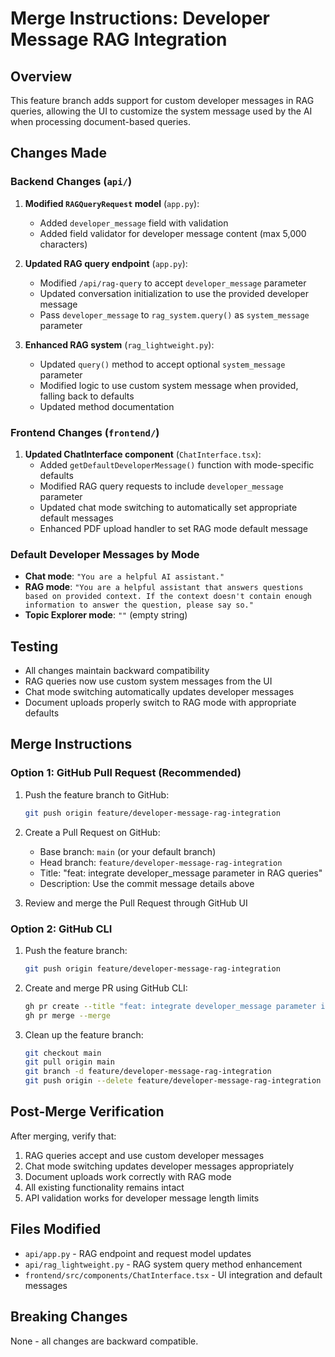 # Merge Instructions: Developer Message RAG Integration

## Overview
This feature branch adds support for custom developer messages in RAG queries, allowing the UI to customize the system message used by the AI when processing document-based queries.

## Changes Made

### Backend Changes (`api/`)
1. **Modified `RAGQueryRequest` model** (`app.py`):
   - Added `developer_message` field with validation
   - Added field validator for developer message content (max 5,000 characters)

2. **Updated RAG query endpoint** (`app.py`):
   - Modified `/api/rag-query` to accept `developer_message` parameter
   - Updated conversation initialization to use the provided developer message
   - Pass `developer_message` to `rag_system.query()` as `system_message` parameter

3. **Enhanced RAG system** (`rag_lightweight.py`):
   - Updated `query()` method to accept optional `system_message` parameter
   - Modified logic to use custom system message when provided, falling back to defaults
   - Updated method documentation

### Frontend Changes (`frontend/`)
1. **Updated ChatInterface component** (`ChatInterface.tsx`):
   - Added `getDefaultDeveloperMessage()` function with mode-specific defaults
   - Modified RAG query requests to include `developer_message` parameter
   - Updated chat mode switching to automatically set appropriate default messages
   - Enhanced PDF upload handler to set RAG mode default message

### Default Developer Messages by Mode
- **Chat mode**: `"You are a helpful AI assistant."`
- **RAG mode**: `"You are a helpful assistant that answers questions based on provided context. If the context doesn't contain enough information to answer the question, please say so."`
- **Topic Explorer mode**: `""` (empty string)

## Testing
- All changes maintain backward compatibility
- RAG queries now use custom system messages from the UI
- Chat mode switching automatically updates developer messages
- Document uploads properly switch to RAG mode with appropriate defaults

## Merge Instructions

### Option 1: GitHub Pull Request (Recommended)
1. Push the feature branch to GitHub:
   ```bash
   git push origin feature/developer-message-rag-integration
   ```

2. Create a Pull Request on GitHub:
   - Base branch: `main` (or your default branch)
   - Head branch: `feature/developer-message-rag-integration`
   - Title: "feat: integrate developer_message parameter in RAG queries"
   - Description: Use the commit message details above

3. Review and merge the Pull Request through GitHub UI

### Option 2: GitHub CLI
1. Push the feature branch:
   ```bash
   git push origin feature/developer-message-rag-integration
   ```

2. Create and merge PR using GitHub CLI:
   ```bash
   gh pr create --title "feat: integrate developer_message parameter in RAG queries" --body "Adds support for custom developer messages in RAG queries with mode-specific defaults"
   gh pr merge --merge
   ```

3. Clean up the feature branch:
   ```bash
   git checkout main
   git pull origin main
   git branch -d feature/developer-message-rag-integration
   git push origin --delete feature/developer-message-rag-integration
   ```

## Post-Merge Verification
After merging, verify that:
1. RAG queries accept and use custom developer messages
2. Chat mode switching updates developer messages appropriately
3. Document uploads work correctly with RAG mode
4. All existing functionality remains intact
5. API validation works for developer message length limits

## Files Modified
- `api/app.py` - RAG endpoint and request model updates
- `api/rag_lightweight.py` - RAG system query method enhancement
- `frontend/src/components/ChatInterface.tsx` - UI integration and default messages

## Breaking Changes
None - all changes are backward compatible.

